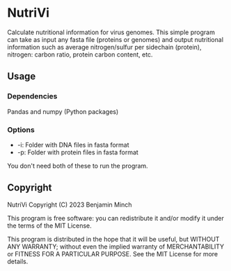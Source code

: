 # NutriVi
Calculate nutritional information for virus genomes. This simple program can take as input any fasta file (proteins or genomes) and output nutritional information such as average nitrogen/sulfur per sidechain (protein), nitrogen: carbon ratio, protein carbon content, etc. 

## Usage

### Dependencies
Pandas and numpy (Python packages)

### Options

* -i: Folder with DNA files in fasta format
* -p: Folder with protein files in fasta format

You don't need both of these to run the program. 

## Copyright

NutriVi Copyright (C) 2023 Benjamin Minch

This program is free software: you can redistribute it and/or modify it under the terms of the MIT License.

This program is distributed in the hope that it will be useful, but WITHOUT ANY WARRANTY; without even the implied warranty of MERCHANTABILITY or FITNESS FOR A PARTICULAR PURPOSE. See the MIT License for more details.
